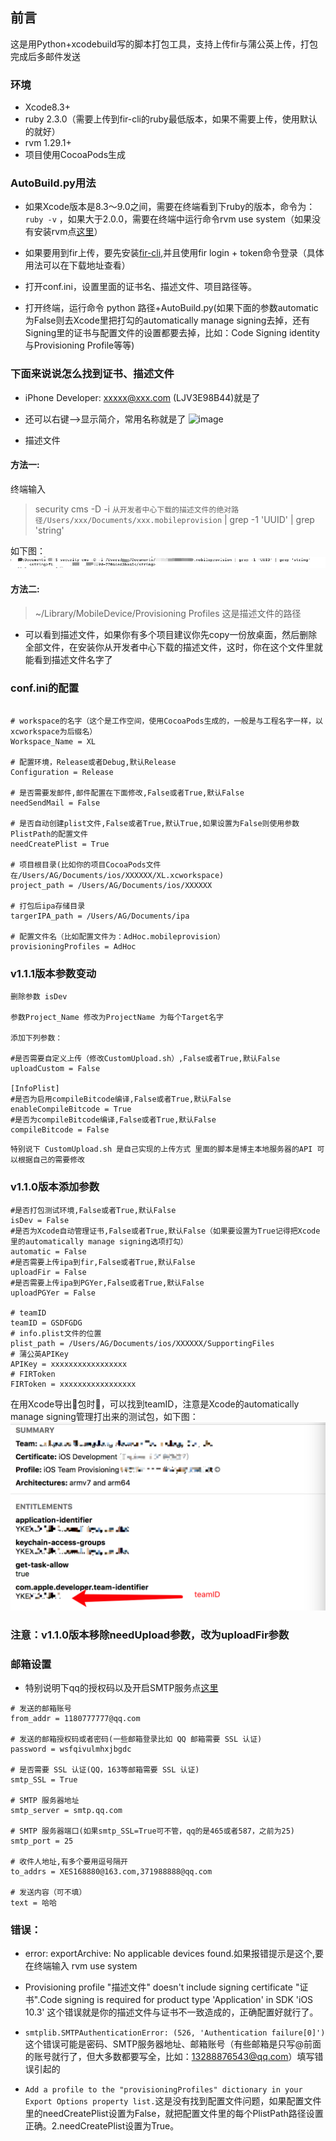 
## 前言
这是用Python+xcodebuild写的脚本打包工具，支持上传fir与蒲公英上传，打包完成后多邮件发送

### 环境

- Xcode8.3+
- ruby 2.3.0（需要上传到fir-cli的ruby最低版本，如果不需要上传，使用默认的就好）
- rvm 1.29.1+
- 项目使用CocoaPods生成

### AutoBuild.py用法

+ 如果Xcode版本是8.3～9.0之间，需要在终端看到下ruby的版本，命令为：`ruby -v` ，如果大于2.0.0，需要在终端中运行命令rvm use system（如果没有安装rvm点[这里](https://ruby-china.org/wiki/rvm-guide)）

+ 如果要用到fir上传，要先安装[fir-cli](https://github.com/FIRHQ/fir-cli/blob/master/doc/install.md),并且使用fir login + token命令登录（具体用法可以在下载地址查看）

+ 打开conf.ini，设置里面的证书名、描述文件、项目路径等。

+ 打开终端，运行命令 python 路径+AutoBuild.py(如果下面的参数automatic为False则去Xcode里把打勾的automatically manage signing去掉，还有Signing里的证书与配置文件的设置都要去掉，比如：Code Signing identity与Provisioning Profile等等)

### 下面来说说怎么找到证书、描述文件
+ iPhone Developer: xxxxx@xxx.com (LJV3E98B44)就是了

+ 还可以右键-->显示简介，常用名称就是了
![image](http://upload-images.jianshu.io/upload_images/1610969-0976addfe850abc8.png?imageMogr2/auto-orient/strip%7CimageView2/2/w/1240)

+ 描述文件

#### 方法一:

终端输入
>  security cms -D -i `从开发者中心下载的描述文件的绝对路径/Users/xxx/Documents/xxx.mobileprovision` | grep -1 'UUID' | grep 'string'

如下图：
![1561956576336](https://raw.githubusercontent.com/AgoniNemo/Auto-IPA/master/img/1561956576336.jpg)

#### 方法二:

> ~/Library/MobileDevice/Provisioning Profiles 这是描述文件的路径

+ 可以看到描述文件，如果你有多个项目建议你先copy一份放桌面，然后删除全部文件，在安装你从开发者中心下载的描述文件，这时，你在这个文件里就能看到描述文件名字了


### conf.ini的配置

```

# workspace的名字（这个是工作空间，使用CocoaPods生成的，一般是与工程名字一样，以xcworkspace为后缀名）
Workspace_Name = XL

# 配置环境，Release或者Debug,默认Release
Configuration = Release

# 是否需要发邮件,邮件配置在下面修改,False或者True,默认False
needSendMail = False

# 是否自动创建plist文件,False或者True,默认True,如果设置为False则使用参数PlistPath的配置文件
needCreatePlist = True

# 项目根目录(比如你的项目CocoaPods文件在/Users/AG/Documents/ios/XXXXXX/XL.xcworkspace)
project_path = /Users/AG/Documents/ios/XXXXXX

# 打包后ipa存储目录
targerIPA_path = /Users/AG/Documents/ipa

# 配置文件名（比如配置文件为：AdHoc.mobileprovision）
provisioningProfiles = AdHoc
```

### v1.1.1版本参数变动

```
删除参数 isDev

参数Project_Name 修改为ProjectName 为每个Target名字

添加下列参数：

#是否需要自定义上传（修改CustomUpload.sh）,False或者True,默认False
uploadCustom = False

[InfoPlist]
#是否为启用compileBitcode编译,False或者True,默认False 
enableCompileBitcode = True
#是否为compileBitcode编译,False或者True,默认False 
compileBitcode = False
```

`特别说下 CustomUpload.sh 是自己实现的上传方式 里面的脚本是博主本地服务器的API 可以根据自己的需要修改`

### v1.1.0版本添加参数

```
#是否打包测试环境,False或者True,默认False
isDev = False
#是否为Xcode自动管理证书,False或者True,默认False（如果要设置为True记得把Xcode里的automatically manage signing选项打勾）
automatic = False
#是否需要上传ipa到fir,False或者True,默认False
uploadFir = False
#是否需要上传ipa到PGYer,False或者True,默认False
uploadPGYer = False

# teamID
teamID = GSDFGDG
# info.plist文件的位置
plist_path = /Users/AG/Documents/ios/XXXXXX/SupportingFiles
# 蒲公英APIKey
APIKey = xxxxxxxxxxxxxxxxx
# FIRToken
FIRToken = xxxxxxxxxxxxxxxxx
```

在用Xcode导出包时，可以找到teamID，注意是Xcode的automatically manage signing管理打出来的测试包，如下图：
![teamID](https://raw.githubusercontent.com/AgoniNemo/Auto-IPA/master/img/teamID.png)

### 注意：v1.1.0版本移除needUpload参数，改为uploadFir参数

### 邮箱设置
+ 特别说明下qq的授权码以及开启SMTP服务点[这里](http://service.mail.qq.com/cgi-bin/help?subtype=1&&id=28&&no=1001256)


```
# 发送的邮箱账号
from_addr = 1180777777@qq.com

# 发送的邮箱授权码或者密码(一些邮箱登录比如 QQ 邮箱需要 SSL 认证)
password = wsfqivulmhxjbgdc

# 是否需要 SSL 认证(QQ，163等邮箱需要 SSL 认证)
smtp_SSL = True

# SMTP 服务器地址
smtp_server = smtp.qq.com

# SMTP 服务器端口(如果smtp_SSL=True可不管，qq的是465或者587，之前为25)
smtp_port = 25

# 收件人地址,有多个要用逗号隔开
to_addrs = XES168880@163.com,371988888@qq.com

# 发送内容（可不填）
text = 哈哈

```

### 错误：
- error: exportArchive: No applicable devices found.如果报错提示是这个,要在终端输入 rvm use system

- Provisioning profile "描述文件" doesn't include signing certificate "证书".Code signing is required for product type 'Application' in SDK 'iOS 10.3' 这个错误就是你的描述文件与证书不一致造成的，正确配置好就行了。

- `smtplib.SMTPAuthenticationError: (526, 'Authentication failure[0]')`这个错误可能是密码、SMTP服务器地址、邮箱账号（有些邮箱是只写@前面的账号就行了，但大多数都要写全，比如：13288876543@qq.com）填写错误引起的

- `Add a profile to the "provisioningProfiles" dictionary in your Export Options property list.`这是没有找到配置文件问题，如果配置文件里的needCreatePlist设置为False，就把配置文件里的每个PlistPath路径设置正确。2.needCreatePlist设置为True。

